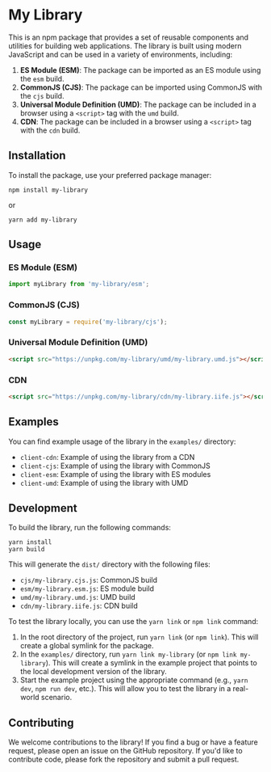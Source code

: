 # My Library

This is an npm package that provides a set of reusable components and utilities for building web applications. The library is built using modern JavaScript and can be used in a variety of environments, including:

1. **ES Module (ESM)**: The package can be imported as an ES module using the `esm` build.
2. **CommonJS (CJS)**: The package can be imported using CommonJS with the `cjs` build.
3. **Universal Module Definition (UMD)**: The package can be included in a browser using a `<script>` tag with the `umd` build.
4. **CDN**: The package can be included in a browser using a `<script>` tag with the `cdn` build.

## Installation

To install the package, use your preferred package manager:

```
npm install my-library
```

or

```
yarn add my-library
```

## Usage

### ES Module (ESM)

```javascript
import myLibrary from 'my-library/esm';
```

### CommonJS (CJS)

```javascript
const myLibrary = require('my-library/cjs');
```

### Universal Module Definition (UMD)

```html
<script src="https://unpkg.com/my-library/umd/my-library.umd.js"></script>
```

### CDN

```html
<script src="https://unpkg.com/my-library/cdn/my-library.iife.js"></script>
```

## Examples

You can find example usage of the library in the `examples/` directory:

- `client-cdn`: Example of using the library from a CDN
- `client-cjs`: Example of using the library with CommonJS
- `client-esm`: Example of using the library with ES modules
- `client-umd`: Example of using the library with UMD

## Development

To build the library, run the following commands:

```
yarn install
yarn build
```

This will generate the `dist/` directory with the following files:

- `cjs/my-library.cjs.js`: CommonJS build
- `esm/my-library.esm.js`: ES module build
- `umd/my-library.umd.js`: UMD build
- `cdn/my-library.iife.js`: CDN build

To test the library locally, you can use the `yarn link` or `npm link` command:

1. In the root directory of the project, run `yarn link` (or `npm link`). This will create a global symlink for the package.
2. In the `examples/` directory, run `yarn link my-library` (or `npm link my-library`). This will create a symlink in the example project that points to the local development version of the library.
3. Start the example project using the appropriate command (e.g., `yarn dev`, `npm run dev`, etc.). This will allow you to test the library in a real-world scenario.

## Contributing

We welcome contributions to the library! If you find a bug or have a feature request, please open an issue on the GitHub repository. If you'd like to contribute code, please fork the repository and submit a pull request.
